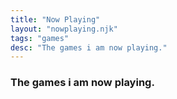 ```yaml
---
title: "Now Playing"
layout: "nowplaying.njk"
tags: "games"
desc: "The games i am now playing."
---
```



### The games i am now playing.